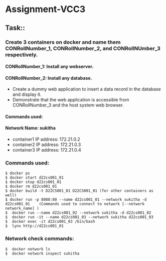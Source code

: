 # Assignment-VCC3

## Task::
### Create 3 containers on docker and name them CONRollNumber_1, CONRollNumber_2, and CONRollNUmber_3 respectively. 

#### CONRollNumber_1: Install any webserver. 
#### CONRollNumber_2: Install any database.

- Create a dummy web application to insert a data record in the database and display it. 
- Demonstrate that the web application is accessible from CONRollNumber_3 and the host system web browser.


#### Commands used:

#### Network Name: sukitha
- container1 IP address:  172.21.0.2
- container2 IP address: 172.21.0.3
- container3 IP address: 172.21.0.4
     
### Commands used: 
    $ docker ps
    $ docker start d22cs001_01
    $ docker stop d22cs001_01
    $ docker rm d22cs001_01
    $ docker build -t D22CS001_01 D22CS001_01 (for other containers as well)
    $ docker run -p 8080:80 --name d22cs001_01 --network sukitha -d d22cs001_01    (Commands used to connect to network [--network network_name] )
    $  docker run --name d22cs001_02 --network sukitha -d d22cs001_02
    $  docker run -it --name d22cs001_03 --network sukitha d22cs001_03
    $  docker exec -it d22cs001_03 /bin/bash
    $  lynx http://d22cs001_01
### Network check commands:
    $  docker network ls
    $  docker network inspect sukitha

